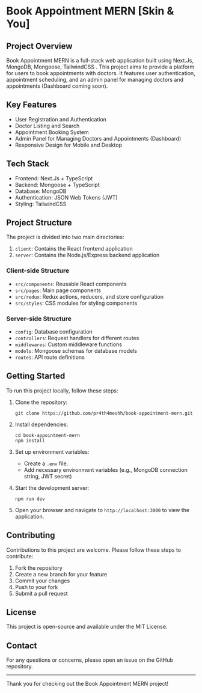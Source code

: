 # Book Appointment MERN [Skin & You]

## Project Overview

Book Appointment MERN is a full-stack web application built using Next.Js, MongoDB, Mongoose, TailwindCSS . This project aims to provide a platform for users to book appointments with doctors. It features user authentication, appointment scheduling, and an admin panel for managing doctors and appointments (Dashboard coming soon).

## Key Features

- User Registration and Authentication
- Doctor Listing and Search
- Appointment Booking System
- Admin Panel for Managing Doctors and Appointments (Dashboard)
- Responsive Design for Mobile and Desktop

## Tech Stack

- Frontend: Next.Js + TypeScript
- Backend: Mongoose + TypeScript
- Database: MongoDB
- Authentication: JSON Web Tokens (JWT)
- Styling: TailwindCSS

## Project Structure

The project is divided into two main directories:

1. `client`: Contains the React frontend application
2. `server`: Contains the Node.js/Express backend application

### Client-side Structure

- `src/components`: Reusable React components
- `src/pages`: Main page components
- `src/redux`: Redux actions, reducers, and store configuration
- `src/styles`: CSS modules for styling components

### Server-side Structure

- `config`: Database configuration
- `controllers`: Request handlers for different routes
- `middlewares`: Custom middleware functions
- `models`: Mongoose schemas for database models
- `routes`: API route definitions

## Getting Started

To run this project locally, follow these steps:

1. Clone the repository:
   ```
   git clone https://github.com/pr4th4meshh/book-appointment-mern.git
   ```

2. Install dependencies:
   ```
   cd book-appointment-mern
   npm install
   ```

3. Set up environment variables:
   - Create a `.env` file.
   - Add necessary environment variables (e.g., MongoDB connection string, JWT secret)

4. Start the development server:
   ```
   npm run dev
   ```

6. Open your browser and navigate to `http://localhost:3000` to view the application.

## Contributing

Contributions to this project are welcome. Please follow these steps to contribute:

1. Fork the repository
2. Create a new branch for your feature
3. Commit your changes
4. Push to your fork
5. Submit a pull request

## License

This project is open-source and available under the MIT License.

## Contact

For any questions or concerns, please open an issue on the GitHub repository.

---

Thank you for checking out the Book Appointment MERN project!
